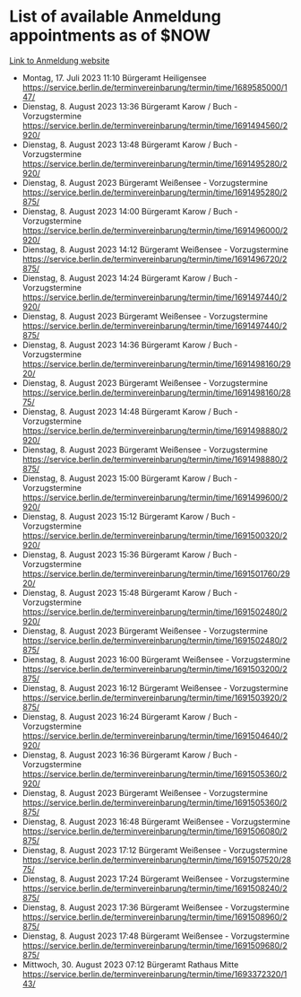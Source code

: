 # List of available Anmeldung appointments as of $NOW
[Link to Anmeldung website](https://service.berlin.de/terminvereinbarung/termin/tag.php?termin=1&anliegen[]=120686&dienstleisterlist=122210,122217,327316,122219,327312,122227,327314,122231,327346,122243,327348,122254,122252,329742,122260,329745,122262,329748,122271,327278,122273,327274,122277,327276,330436,122280,327294,122282,327290,122284,327292,122291,327270,122285,327266,122286,327264,122296,327268,150230,329760,122297,327286,122294,327284,122312,329763,122314,329775,122304,327330,122311,327334,122309,327332,317869,122281,327352,122279,329772,122283,122276,327324,122274,327326,122267,329766,122246,327318,122251,327320,122257,327322,122208,327298,122226,327300&herkunft=http%3A%2F%2Fservice.berlin.de%2Fdienstleistung%2F120686%2F)
- Montag, 17. Juli 2023 11:10 Bürgeramt Heiligensee https://service.berlin.de/terminvereinbarung/termin/time/1689585000/147/
- Dienstag, 8. August 2023 13:36 Bürgeramt Karow / Buch - Vorzugstermine https://service.berlin.de/terminvereinbarung/termin/time/1691494560/2920/
- Dienstag, 8. August 2023 13:48 Bürgeramt Karow / Buch - Vorzugstermine https://service.berlin.de/terminvereinbarung/termin/time/1691495280/2920/
- Dienstag, 8. August 2023  Bürgeramt Weißensee - Vorzugstermine https://service.berlin.de/terminvereinbarung/termin/time/1691495280/2875/
- Dienstag, 8. August 2023 14:00 Bürgeramt Karow / Buch - Vorzugstermine https://service.berlin.de/terminvereinbarung/termin/time/1691496000/2920/
- Dienstag, 8. August 2023 14:12 Bürgeramt Weißensee - Vorzugstermine https://service.berlin.de/terminvereinbarung/termin/time/1691496720/2875/
- Dienstag, 8. August 2023 14:24 Bürgeramt Karow / Buch - Vorzugstermine https://service.berlin.de/terminvereinbarung/termin/time/1691497440/2920/
- Dienstag, 8. August 2023  Bürgeramt Weißensee - Vorzugstermine https://service.berlin.de/terminvereinbarung/termin/time/1691497440/2875/
- Dienstag, 8. August 2023 14:36 Bürgeramt Karow / Buch - Vorzugstermine https://service.berlin.de/terminvereinbarung/termin/time/1691498160/2920/
- Dienstag, 8. August 2023  Bürgeramt Weißensee - Vorzugstermine https://service.berlin.de/terminvereinbarung/termin/time/1691498160/2875/
- Dienstag, 8. August 2023 14:48 Bürgeramt Karow / Buch - Vorzugstermine https://service.berlin.de/terminvereinbarung/termin/time/1691498880/2920/
- Dienstag, 8. August 2023  Bürgeramt Weißensee - Vorzugstermine https://service.berlin.de/terminvereinbarung/termin/time/1691498880/2875/
- Dienstag, 8. August 2023 15:00 Bürgeramt Karow / Buch - Vorzugstermine https://service.berlin.de/terminvereinbarung/termin/time/1691499600/2920/
- Dienstag, 8. August 2023 15:12 Bürgeramt Karow / Buch - Vorzugstermine https://service.berlin.de/terminvereinbarung/termin/time/1691500320/2920/
- Dienstag, 8. August 2023 15:36 Bürgeramt Karow / Buch - Vorzugstermine https://service.berlin.de/terminvereinbarung/termin/time/1691501760/2920/
- Dienstag, 8. August 2023 15:48 Bürgeramt Karow / Buch - Vorzugstermine https://service.berlin.de/terminvereinbarung/termin/time/1691502480/2920/
- Dienstag, 8. August 2023  Bürgeramt Weißensee - Vorzugstermine https://service.berlin.de/terminvereinbarung/termin/time/1691502480/2875/
- Dienstag, 8. August 2023 16:00 Bürgeramt Weißensee - Vorzugstermine https://service.berlin.de/terminvereinbarung/termin/time/1691503200/2875/
- Dienstag, 8. August 2023 16:12 Bürgeramt Weißensee - Vorzugstermine https://service.berlin.de/terminvereinbarung/termin/time/1691503920/2875/
- Dienstag, 8. August 2023 16:24 Bürgeramt Karow / Buch - Vorzugstermine https://service.berlin.de/terminvereinbarung/termin/time/1691504640/2920/
- Dienstag, 8. August 2023 16:36 Bürgeramt Karow / Buch - Vorzugstermine https://service.berlin.de/terminvereinbarung/termin/time/1691505360/2920/
- Dienstag, 8. August 2023  Bürgeramt Weißensee - Vorzugstermine https://service.berlin.de/terminvereinbarung/termin/time/1691505360/2875/
- Dienstag, 8. August 2023 16:48 Bürgeramt Weißensee - Vorzugstermine https://service.berlin.de/terminvereinbarung/termin/time/1691506080/2875/
- Dienstag, 8. August 2023 17:12 Bürgeramt Weißensee - Vorzugstermine https://service.berlin.de/terminvereinbarung/termin/time/1691507520/2875/
- Dienstag, 8. August 2023 17:24 Bürgeramt Weißensee - Vorzugstermine https://service.berlin.de/terminvereinbarung/termin/time/1691508240/2875/
- Dienstag, 8. August 2023 17:36 Bürgeramt Weißensee - Vorzugstermine https://service.berlin.de/terminvereinbarung/termin/time/1691508960/2875/
- Dienstag, 8. August 2023 17:48 Bürgeramt Weißensee - Vorzugstermine https://service.berlin.de/terminvereinbarung/termin/time/1691509680/2875/
- Mittwoch, 30. August 2023 07:12 Bürgeramt Rathaus Mitte https://service.berlin.de/terminvereinbarung/termin/time/1693372320/143/
